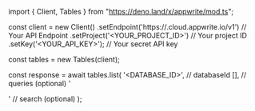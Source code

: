 import { Client, Tables } from "https://deno.land/x/appwrite/mod.ts";

const client = new Client()
    .setEndpoint('https://<REGION>.cloud.appwrite.io/v1') // Your API Endpoint
    .setProject('<YOUR_PROJECT_ID>') // Your project ID
    .setKey('<YOUR_API_KEY>'); // Your secret API key

const tables = new Tables(client);

const response = await tables.list(
    '<DATABASE_ID>', // databaseId
    [], // queries (optional)
    '<SEARCH>' // search (optional)
);
